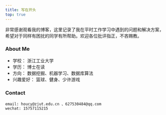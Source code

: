 ```yaml
---
title: 写在开头
top: true
---
```

非常感谢观看我的博客，这里记录了我在平时工作学习中遇到的问题和解决方案，希望对于同样有困扰的同学有所帮助。欢迎各位批评指正，不吝赐教。


### About Me
* 学校： 浙江工业大学
* 学历： 博士在读
* 方向： 数据挖掘、机器学习、数据库算法
* 兴趣爱好： 篮球、健身、少许游戏


### Contact

``` 
email: houcy@zjut.edu.cn 、627530484@qq.com
wechat: 15757115215
```



